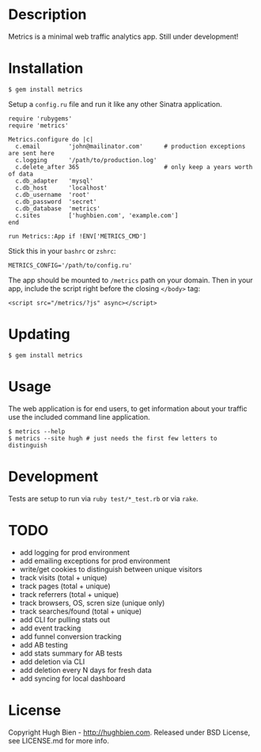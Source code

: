 Description
===========

Metrics is a minimal web traffic analytics app.  Still under development!

Installation
============

    $ gem install metrics

Setup a `config.ru` file and run it like any other Sinatra application.

    require 'rubygems'
    require 'metrics'

    Metrics.configure do |c|
      c.email        'john@mailinator.com'      # production exceptions are sent here
      c.logging      '/path/to/production.log'
      c.delete_after 365                        # only keep a years worth of data
      c.db_adapter   'mysql'
      c.db_host      'localhost'
      c.db_username  'root'
      c.db_password  'secret'
      c.db_database  'metrics'
      c.sites        ['hughbien.com', 'example.com']
    end

    run Metrics::App if !ENV['METRICS_CMD']

Stick this in your `bashrc` or `zshrc`:

    METRICS_CONFIG='/path/to/config.ru'

The app should be mounted to `/metrics` path on your domain.  Then in your app,
include the script right before the closing `</body>` tag:

    <script src="/metrics/?js" async></script>

Updating
========

    $ gem install metrics

Usage
=====

The web application is for end users, to get information about your traffic use
the included command line application.

    $ metrics --help
    $ metrics --site hugh # just needs the first few letters to distinguish

Development
===========

Tests are setup to run via `ruby test/*_test.rb` or via `rake`.

TODO
====

* add logging for prod environment
* add emailing exceptions for prod environment
* write/get cookies to distinguish between unique visitors
* track visits (total + unique)
* track pages (total + unique)
* track referrers (total + unique)
* track browsers, OS, scren size (unique only)
* track searches/found (total + unique)
* add CLI for pulling stats out
* add event tracking
* add funnel conversion tracking
* add AB testing
* add stats summary for AB tests
* add deletion via CLI
* add deletion every N days for fresh data
* add syncing for local dashboard

License
=======

Copyright Hugh Bien - http://hughbien.com.
Released under BSD License, see LICENSE.md for more info.
